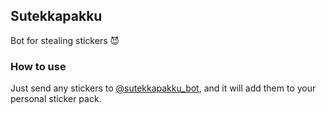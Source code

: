 ## Sutekkapakku

Bot for stealing stickers 😈

### How to use

Just send any stickers to [@sutekkapakku_bot](https://t.me/sutekkapakku_bot), and it will add them to your personal
sticker pack.

